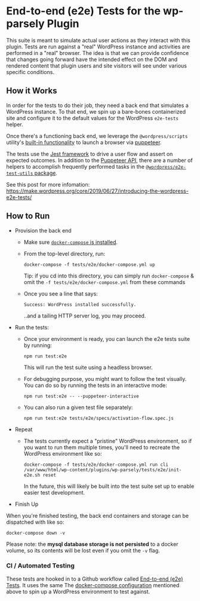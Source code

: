 # End-to-end (e2e) Tests for the wp-parsely Plugin

This suite is meant to simulate actual user actions as they interact with this plugin. Tests are run against a "real" WordPress instance and activities are performed in a "real" browser. The idea is that we can provide confidence that changes going forward have the intended effect on the DOM and rendered content that plugin users and site visitors will see under various specific conditions.

## How it Works

In order for the tests to do their job, they need a back end that simulates a WordPress instance. To that end, we spin up a bare-bones containerized site and configure it to the default values for the WordPress `e2e-tests` helper.

Once there's a functioning back end, we leverage the `@wordpress/scripts` utility's [built-in functionality](https://developer.wordpress.org/block-editor/reference-guides/packages/packages-scripts/#test-e2e) to launch a browser via [puppeteer](https://pptr.dev/).

The tests use the [Jest framework](https://jestjs.io/) to drive a user flow and assert on expected outcomes. In addition to the [Puppeteer API](https://github.com/puppeteer/puppeteer/blob/main/docs/api.md), there are a number of helpers to accomplish frequently performed tasks in the [`@wordpress/e2e-test-utils` package](https://developer.wordpress.org/block-editor/reference-guides/packages/packages-e2e-test-utils/).

See this post for more infomation: https://make.wordpress.org/core/2019/06/27/introducing-the-wordpress-e2e-tests/

## How to Run

- Provision the back end

  - Make sure [`docker-compose` is installed](https://docs.docker.com/compose/install/).
  - From the top-level directory, run:

    `docker-compose -f tests/e2e/docker-compose.yml up`

    Tip: if you cd into this directory, you can simply run `docker-compose` & omit the `-f tests/e2e/docker-compose.yml` from these commands

  - Once you see a line that says:

    `Success: WordPress installed successfully.`

    ..and a tailing HTTP server log, you may proceed.

- Run the tests:

  - Once your environment is ready, you can launch the e2e tests suite by running:

    `npm run test:e2e`

    This will run the test suite using a headless browser.

  - For debugging purpose, you might want to follow the test visually. You can do so by running the tests in an interactive mode:

    `npm run test:e2e -- --puppeteer-interactive`

  - You can also run a given test file separately:

    `npm run test:e2e tests/e2e/specs/activation-flow.spec.js`

- Repeat

  - The tests currently expect a "pristine" WordPress environment, so if you want to run them multiple times, you'll need to recreate the WordPress environment like so:

    `docker-compose -f tests/e2e/docker-compose.yml run cli /var/www/html/wp-content/plugins/wp-parsely/tests/e2e/init-e2e.sh reset`

    In the future, this will likely be built into the test suite set up to enable easier test development.

- Finish Up

When you're finished testing, the back end containers and storage can be dispatched with like so:

`docker-compose down -v`

Please note: the **mysql database storage is not persisted** to a docker volume, so its contents will be lost even if you omit the `-v` flag.

### CI / Automated Testing

These tests are hooked in to a Github workflow called [End-to-end (e2e) Tests](../../.github/workflows/e2e-tests.yml). It uses the same The [docker-compose configuration](./docker-compose.yml) mentioned above to spin up a WordPress environment to test against.
